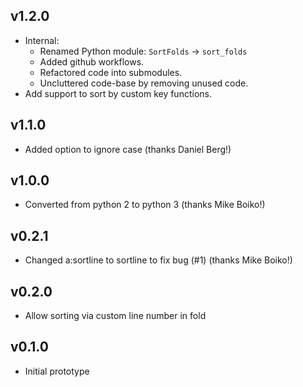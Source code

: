 ## v1.2.0

* Internal:
  * Renamed Python module: `SortFolds` -> `sort_folds`
  * Added github workflows.
  * Refactored code into submodules.
  * Uncluttered code-base by removing unused code.
* Add support to sort by custom key functions.

## v1.1.0

* Added option to ignore case (thanks Daniel Berg!)

## v1.0.0

* Converted from python 2 to python 3 (thanks Mike Boiko!)

## v0.2.1

* Changed a:sortline to sortline to fix bug (#1) (thanks Mike Boiko!)

## v0.2.0

* Allow sorting via custom line number in fold

## v0.1.0

* Initial prototype
